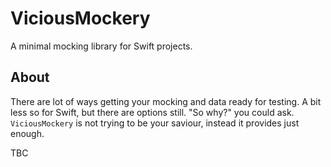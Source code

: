 # ViciousMockery

A minimal mocking library for Swift projects.

## About

There are lot of ways getting your mocking and data ready for testing. A bit less so for Swift, but there are options still. "So why?" you could ask. `ViciousMockery` is not trying to be your saviour, instead it provides just enough.

TBC
